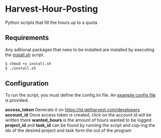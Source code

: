 # Harvest-Hour-Posting
Python scripts that fill the hours up to a quota

## Requirements
Any aditional packages that nees to be installed are installed by executing the [install.sh](install.sh) script.
```sh
$ chmod +x install.sh
$ ./install.sh
```

## Configuration
To run the script, you must define the config.ini file. An [example config file](config-example.ini) is provided.

**access_token** Generate it on https://id.getharvest.com/developers
**account_id**  Once access token is created, click on the account id will be written there
**wanted_hours** is the amount of hours wanted to be logged
**project_id** and **task_id** can be found by running the script and cop-ing the ids of the desired project and task form the out of the program